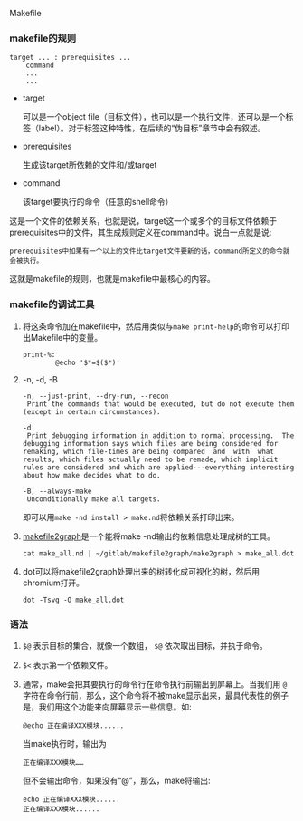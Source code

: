 Makefile

### makefile的规则

```
target ... : prerequisites ...
    command
    ...
    ...
```

- target

  可以是一个object file（目标文件），也可以是一个执行文件，还可以是一个标签（label）。对于标签这种特性，在后续的“伪目标”章节中会有叙述。

- prerequisites

  生成该target所依赖的文件和/或target

- command

  该target要执行的命令（任意的shell命令）

这是一个文件的依赖关系，也就是说，target这一个或多个的目标文件依赖于prerequisites中的文件，其生成规则定义在command中。说白一点就是说:

```
prerequisites中如果有一个以上的文件比target文件要新的话，command所定义的命令就会被执行。
```

这就是makefile的规则，也就是makefile中最核心的内容。

### makefile的调试工具

1. 将这条命令加在makefile中，然后用类似与`make print-help`的命令可以打印出Makefile中的变量。

   ```
   print-%:
           @echo '$*=$($*)'
   ```

2. -n, -d, -B

   ```
   -n, --just-print, --dry-run, --recon
   	Print the commands that would be executed, but do not execute them (except in certain circumstances).
   ```

   ```
   -d
   	Print debugging information in addition to normal processing.  The debugging information says which files are being considered for remaking, which file-times are being compared  and  with  what results, which files actually need to be remade, which implicit rules are considered and which are applied---everything interesting about how make decides what to do.
   ```

   ```
   -B, --always-make
   	Unconditionally make all targets.
   ```

   即可以用`make -nd install > make.nd`将依赖关系打印出来。

3. [makefile2graph](https://github.com/lindenb/makefile2graph)是一个能将make -nd输出的依赖信息处理成树的工具。

   ```
   cat make_all.nd | ~/gitlab/makefile2graph/make2graph > make_all.dot
   ```


4. dot可以将makefile2graph处理出来的树转化成可视化的树，然后用chromium打开。

   ```
   dot -Tsvg -O make_all.dot
   ```

### 语法

1.  `$@` 表示目标的集合，就像一个数组， `$@` 依次取出目标，并执于命令。

2.  `$<` 表示第一个依赖文件。

3. 通常，make会把其要执行的命令行在命令执行前输出到屏幕上。当我们用 `@` 字符在命令行前，那么，这个命令将不被make显示出来，最具代表性的例子是，我们用这个功能来向屏幕显示一些信息。如:

   ```
   @echo 正在编译XXX模块......
   ```

   当make执行时，输出为

   ```
   正在编译XXX模块……
   ```

   但不会输出命令，如果没有“@”，那么，make将输出:

   ```
   echo 正在编译XXX模块......
   正在编译XXX模块......
   ```
